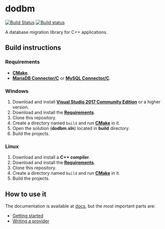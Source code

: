 # dodbm

[![Build Status](https://travis-ci.com/WopsS/dodbm.svg?branch=master)](https://travis-ci.com/WopsS/dodbm)
[![Build status](https://ci.appveyor.com/api/projects/status/mjghq67lhk84v8iq?svg=true)](https://ci.appveyor.com/project/WopsS/dodbm)

A database migration library for C++ applications.

## Build instructions

### Requirements

* **[CMake](https://cmake.org/)**.
* **[MariaDB Connector/C](https://downloads.mariadb.org/connector-c/+releases/)** or **[MySQL Connector/C](https://dev.mysql.com/downloads/connector/c/)**.

### Windows

1. Download and install **[Visual Studio 2017 Community Edition](https://www.visualstudio.com/)** or a higher version.
2. Download and install the **[Requirements](#requirements)**.
3. Clone this repository.
4. Create a directory named `build` and run **[CMake](https://cmake.org/)** in it.
5. Open the solution (**dodbm.sln**) located in **build** directory.
6. Build the projects.

### Linux

1. Download and install a **C++ compiler**.
2. Download and install the **[Requirements](#requirements)**.
3. Clone this repository.
4. Create a directory named `build` and run **[CMake](https://cmake.org/)** in it.
5. Build the projects.

## How to use it

The documentation is available at [docs](/docs), but the most important parts are:

* [Getting started](/docs/tutorial.md)
* [Writing a provider](/docs/writing-a-provider.md)

